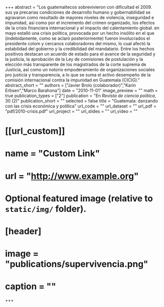 +++
abstract = "Los guatemaltecos sobrevivieron con dificultad el 2009. sus ya precarias condiciones de desarrollo humano y gobernabilidad se agravaron como resultado de mayores niveles de violencia, inseguridad e impunidad, así como por el incremento del crimen organizado, los efectos de la crisis financiera internacional y el impacto del calentamiento global. en mayo estalló una crisis política, provocada por un hecho insólito en el que (indebidamente, como se aclaró posteriormente) fueron involucrados el presidente colom y cercanos colaboradores del mismo, lo cual afectó la estabilidad del gobierno y la credibilidad del mandatario. Entre los hechos positivos destacan un acuerdo de estado para el avance de la seguridad y la justicia, la aprobación de la Ley de comisiones de postulación y la elección más transparente de los magistrados de la corte suprema de Justicia, así como un notorio empoderamiento de organizaciones sociales pro justicia y transparencia, a lo que se suma el activo desempeño de la comisión internacional contra la impunidad en Guatemala (CICIG)."
abstract_short = ""
authors = ["Javier Brolo (colaborador)","Karin Erbsen","Marco Barahona"]
date = "2010-11-01"
image_preview = ""
math = true
publication_types = ["2"]
publication = "En *Revista de ciencia política*, 30 (2)"
publication_short = ""
selected = false
title = "Guatemala: danzando con las crisis económica y política"
url_code = ""
url_dataset = ""
url_pdf = "pdf/2010-crisis.pdf"
url_project = ""
url_slides = ""
url_video = ""

# [[url_custom]]
# name = "Custom Link"
# url = "http://www.example.org"

# Optional featured image (relative to `static/img/` folder).
# [header]
# image = "publications/supervivencia.png"
# caption = ""

+++